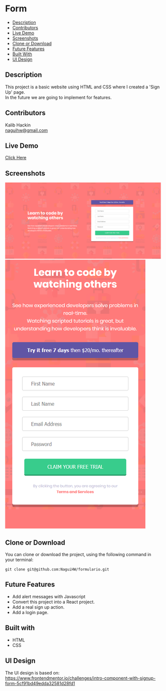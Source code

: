 # Form

- [Description](#description)
- [Contributors](#contributors)
- [Live Demo](#live-demo)
- [Screenshots](#screenshots)
- [Clone or Download](#clone-or-download)
- [Future Features](#future-features)
- [Built With](#built-with)
- [UI Design](#ui-design)

## Description
This project is a basic website using HTML and CSS where I created a 'Sign Up' page.<br>
In the future we are going to implement for features.

## Contributors
Kalib Hackin<br>
naguihw@gmail.com

## Live Demo
<a href="https://naguihw.github.io/formulario/" target="_blank">Click Here</a>

## Screenshots
![Desktop View](screenshots/Form-Desktop.png?raw=true "Desktop View")
![Mobile View](screenshots/Form-Mobile.png?raw=true "Mobile View")

## Clone or Download
You can clone or download the project, using the following command in your terminal:
```
git clone git@github.com:NaguiHW/formulario.git
```

## Future Features
- Add alert messages with Javascript
- Convert this project into a React project.
- Add a real sign up action.
- Add a login page.

## Built with
- HTML
- CSS

## UI Design
The UI design is based on:<br>
https://www.frontendmentor.io/challenges/intro-component-with-signup-form-5cf91bd49edda32581d28fd1
